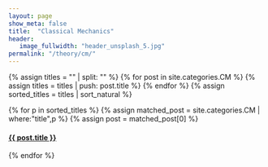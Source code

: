 ```yaml
---
layout: page
show_meta: false
title:  "Classical Mechanics"
header:
   image_fullwidth: "header_unsplash_5.jpg"
permalink: "/theory/cm/"
---
```


{% assign titles = "" | split: "" %}
{% for post in site.categories.CM %}
    {% assign titles = titles | push: post.title %}
{% endfor %}
{% assign sorted_titles = titles | sort_natural %}

<div>
    {% for p in sorted_titles %}
    {% assign matched_post = site.categories.CM | where:"title",p %}
    {% assign post = matched_post[0] %}
    <h4><a href="{{ site.url }}{{ site.baseurl }}{{ post.url }}">{{ post.title }}</a></h4>
    {% endfor %}
</div>

